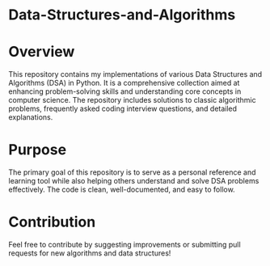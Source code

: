 # Data-Structures-and-Algorithms
# Overview
This repository contains my implementations of various Data Structures and Algorithms (DSA) in Python. It is a comprehensive collection aimed at enhancing problem-solving skills and understanding core concepts in computer science. The repository includes solutions to classic algorithmic problems, frequently asked coding interview questions, and detailed explanations.

# Purpose
The primary goal of this repository is to serve as a personal reference and learning tool while also helping others understand and solve DSA problems effectively. The code is clean, well-documented, and easy to follow.

# Contribution
Feel free to contribute by suggesting improvements or submitting pull requests for new algorithms and data structures!
